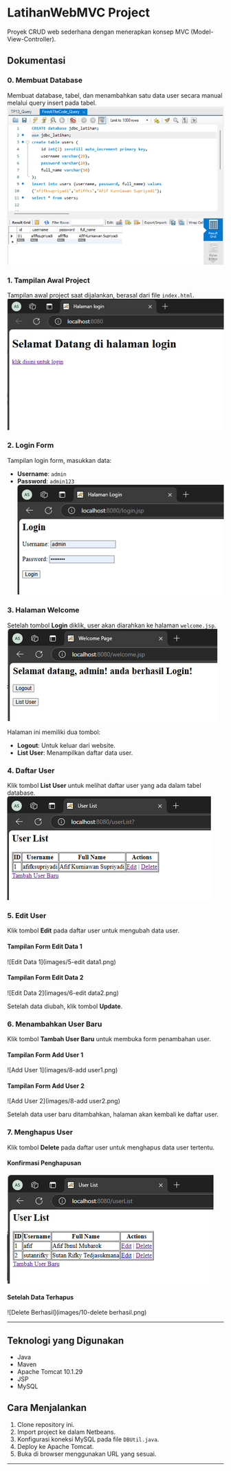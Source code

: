 # LatihanWebMVC Project

Proyek CRUD web sederhana dengan menerapkan konsep MVC (Model-View-Controller).

## Dokumentasi

### 0. Membuat Database
Membuat database, tabel, dan menambahkan satu data user secara manual melalui query insert pada tabel.
![Membuat Database](images/0-database.png)

### 1. Tampilan Awal Project
Tampilan awal project saat dijalankan, berasal dari file `index.html`.
![Tampilan Awal](images/1-index.png)

### 2. Login Form
Tampilan login form, masukkan data:
- **Username**: `admin`
- **Password**: `admin123`
![Login Form](images/2-login.png)

### 3. Halaman Welcome
Setelah tombol **Login** diklik, user akan diarahkan ke halaman `welcome.jsp`.
![Halaman Welcome](images/3-welcome.png)

Halaman ini memiliki dua tombol:
- **Logout**: Untuk keluar dari website.
- **List User**: Menampilkan daftar data user.

### 4. Daftar User
Klik tombol **List User** untuk melihat daftar user yang ada dalam tabel database.
![Daftar User](images/4-user-list.png)

### 5. Edit User
Klik tombol **Edit** pada daftar user untuk mengubah data user.
#### Tampilan Form Edit Data 1
![Edit Data 1](images/5-edit data1.png)
#### Tampilan Form Edit Data 2
![Edit Data 2](images/6-edit data2.png)

Setelah data diubah, klik tombol **Update**.

### 6. Menambahkan User Baru
Klik tombol **Tambah User Baru** untuk membuka form penambahan user.
#### Tampilan Form Add User 1
![Add User 1](images/8-add user1.png)
#### Tampilan Form Add User 2
![Add User 2](images/8-add user2.png)

Setelah data user baru ditambahkan, halaman akan kembali ke daftar user.

### 7. Menghapus User
Klik tombol **Delete** pada daftar user untuk menghapus data user tertentu.
#### Konfirmasi Penghapusan
![Delete User](images/9-delete.png)
#### Setelah Data Terhapus
![Delete Berhasil](images/10-delete berhasil.png)

---

## Teknologi yang Digunakan
- Java
- Maven
- Apache Tomcat 10.1.29
- JSP
- MySQL

## Cara Menjalankan
1. Clone repository ini.
2. Import project ke dalam Netbeans.
3. Konfigurasi koneksi MySQL pada file `DBUtil.java`.
4. Deploy ke Apache Tomcat.
5. Buka di browser menggunakan URL yang sesuai.

---
